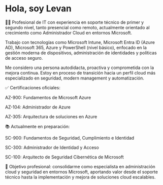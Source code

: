 # Hola, soy Levan

👨‍💻 Profesional de IT con experiencia en soporte técnico de primer y segundo nivel, tanto presencial como remoto, actualmente orientado al crecimiento como Administrador Cloud en entornos Microsoft.

Trabajo con tecnologías como Microsoft Intune, Microsoft Entra ID (Azure AD), Microsoft 365, Azure y PowerShell (nivel básico), enfocado en la gestión moderna de dispositivos, administración de identidades y políticas de acceso seguro.

Me considero una persona autodidacta, proactiva y comprometida con la mejora continua. Estoy en proceso de transición hacia un perfil cloud más especializado en seguridad, modern management y automatización.

✅ Certificaciones oficiales:

AZ-900: Fundamentos de Microsoft Azure

AZ-104: Administrador de Azure

AZ-305: Arquitectura de soluciones en Azure

📚 Actualmente en preparación:

SC-900: Fundamentos de Seguridad, Cumplimiento e Identidad

SC-300: Administrador de Identidad y Acceso

SC-100: Arquitecto de Seguridad Cibernética de Microsoft

🎯 Objetivo profesional: consolidarme como especialista en administración cloud y seguridad en entornos Microsoft, aportando valor desde el soporte técnico hasta la implementación y mejora de soluciones cloud escalables.
